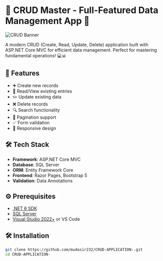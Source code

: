 # 📝 CRUD Master - Full-Featured Data Management App 🚀

![CRUD Banner](https://via.placeholder.com/1200x400.png?text=CRUD+Application+-+Create,+Read,+Update,+Delete+Made+Easy)

A modern CRUD (Create, Read, Update, Delete) application built with ASP.NET Core MVC for efficient data management. Perfect for mastering fundamental operations! 💻📊

## 🚀 Features

- ➕ Create new records
- 👀 Read/View existing entries
- ✏️ Update existing data
- ❌ Delete records
- 🔍 Search functionality
- 📑 Pagination support
- ✅ Form validation
- 📱 Responsive design

## 🛠️ Tech Stack

- **Framework**: ASP.NET Core MVC
- **Database**: SQL Server
- **ORM**: Entity Framework Core
- **Frontend**: Razor Pages, Bootstrap 5
- **Validation**: Data Annotations

## ⚙️ Prerequisites

- [.NET 6 SDK](https://dotnet.microsoft.com/download)
- [SQL Server](https://www.microsoft.com/en-us/sql-server/sql-server-downloads)
- [Visual Studio 2022+](https://visualstudio.microsoft.com/) or VS Code

## 🛠️ Installation

```bash
git clone https://github.com/mudasir232/CRUD-APPLICATION-.git
cd CRUD-APPLICATION-
```
